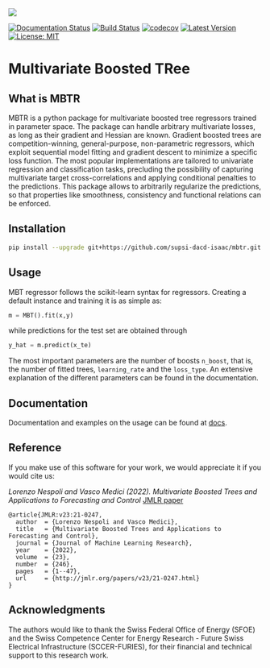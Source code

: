 <img src="docs/source/_static/logo.svg"> 

[![Documentation Status](https://readthedocs.org/projects/mbtr/badge/?version=master)](https://mbtr.readthedocs.io/en/master/?badge=master)
[![Build Status](https://travis-ci.org/supsi-dacd-isaac/mbtr.svg?branch=master)](https://travis-ci.org/supsi-dacd-isaac/mbtr)
[![codecov](https://codecov.io/gh/supsi-dacd-isaac/mbtr/branch/master/graph/badge.svg)](https://codecov.io/gh/supsi-dacd-isaac/mbtr)
[![Latest Version](https://img.shields.io/pypi/v/mbtr.svg)](https://pypi.python.org/pypi/mbtr/)
[![License: MIT](https://img.shields.io/badge/License-MIT-green.svg)](https://opensource.org/licenses/MIT)

# Multivariate Boosted TRee

## What is MBTR

MBTR is a python package for multivariate boosted tree regressors trained in parameter space. 
The package can handle arbitrary multivariate losses, as long as their gradient and Hessian are known.
Gradient boosted trees are competition-winning, general-purpose, non-parametric regressors, which exploit sequential model fitting and gradient descent to minimize a specific loss function. The most popular implementations are tailored to univariate regression and classification tasks, precluding the possibility of capturing multivariate target cross-correlations and applying conditional penalties to the predictions. This package allows to arbitrarily regularize the predictions, so that properties like smoothness, consistency and functional relations can be
enforced.

## Installation

```sh
pip install --upgrade git+https://github.com/supsi-dacd-isaac/mbtr.git
```

## Usage 

MBT regressor follows the scikit-learn syntax for regressors. Creating a default instance and training it is as simple as:
```python
m = MBT().fit(x,y)
```
while predictions for the test set are obtained through 

```python
y_hat = m.predict(x_te)
```
The most important parameters are the number of boosts `n_boost`, that is, the number of fitted trees, `learning_rate` and the `loss_type`. An extensive explanation of the different parameters can be found in the documentation. 



## Documentation 

Documentation and examples on the usage can be found at [docs](https://mbtr.readthedocs.io/en/master/?badge=master).

## Reference

If you make use of this software for your work, we would appreciate it if you would cite us:

*Lorenzo Nespoli and Vasco Medici (2022).
Multivariate Boosted Trees and Applications to Forecasting and Control*
[JMLR paper](https://www.jmlr.org/papers/volume23/21-0247/21-0247.pdf)

```
@article{JMLR:v23:21-0247,
  author  = {Lorenzo Nespoli and Vasco Medici},
  title   = {Multivariate Boosted Trees and Applications to Forecasting and Control},
  journal = {Journal of Machine Learning Research},
  year    = {2022},
  volume  = {23},
  number  = {246},
  pages   = {1--47},
  url     = {http://jmlr.org/papers/v23/21-0247.html}
}
```

## Acknowledgments

The authors would like to thank the Swiss Federal Office of Energy (SFOE) and the
Swiss Competence Center for Energy Research - Future Swiss Electrical Infrastructure (SCCER-FURIES),
for their financial and technical support to this research work.
